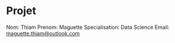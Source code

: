 # Projet
Nom: Thiam
Prenom: Maguette
Specialisation: Data Science
Email: maguette.thiam@outlook.com
